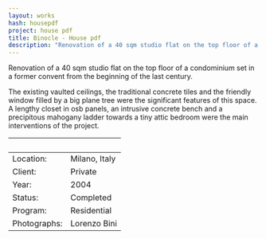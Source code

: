 ```yaml
---
layout: works
hash: housepdf
project: house pdf
title: Binocle - House pdf
description: "Renovation of a 40 sqm studio flat on the top floor of a condominium set in a former convent from the beginning of the last century."
---
```


Renovation of a 40 sqm studio flat on the top floor of a condominium set in a former convent from the beginning of the last century.

The existing vaulted ceilings, the traditional concrete tiles and the friendly window filled by a big plane tree were the significant features of this space. A lengthy closet in osb panels, an intrusive concrete bench and a precipitous mahogany ladder towards a tiny attic bedroom were the main interventions of the project.

|&nbsp;|&nbsp;|
|:----------|:---------------|
| Location:    | Milano, Italy |
| Client:      | Private       |
| Year:        | 2004          |
| Status:      | Completed     |
| Program:     | Residential   |
| Photographs: | Lorenzo Bini  |
